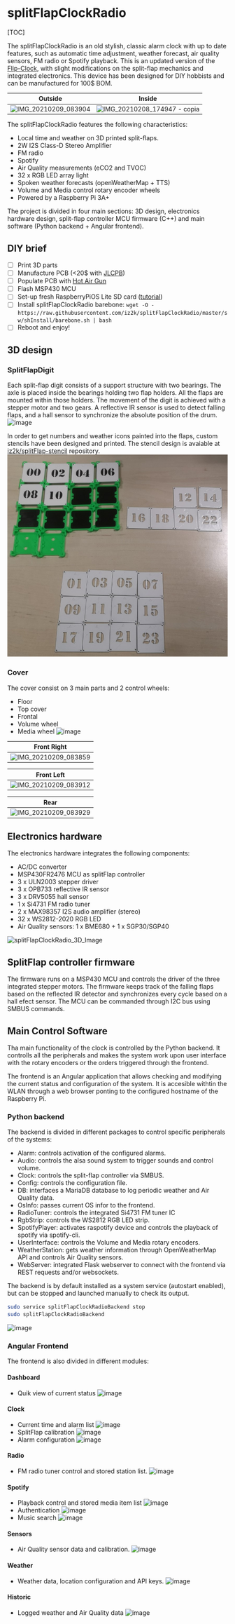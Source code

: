 # splitFlapClockRadio

[TOC]

The splitFlapClockRadio is an old stylish, classic alarm clock with up to date features, such as automatic time adjustment, weather forecast, air quality sensors, FM radio or Spotify playback. This is an updated version of the [Flip-Clock](https://github.com/iz2k/flip-clock), with slight modifications on the split-flap mechanics and integrated electronics. This device has been designed for DIY hobbists and can be manufactured for 100$ BOM.

| Outside | Inside |
|--------|--------|
|![IMG_20210209_083904](https://user-images.githubusercontent.com/57298545/107334415-f90e7b00-6ab6-11eb-870c-04272cc194e6.jpg)|![IMG_20210208_174947 - copia](https://user-images.githubusercontent.com/57298545/107334590-307d2780-6ab7-11eb-8268-aec639bd62d2.jpg)|

The splitFlapClockRadio features the following characteristics:
- Local time and weather on 3D printed split-flaps.
- 2W I2S Class-D Stereo Amplifier
- FM radio
- Spotify
- Air Quality measurements (eCO2 and TVOC)
- 32 x RGB LED array light
- Spoken weather forecasts (openWeatherMap + TTS)
- Volume and Media control rotary encoder wheels
- Powered by a Raspberry Pi 3A+

The project is divided in four main sections: 3D design, electronics hardware design, split-flap controller MCU firmware (C++) and main software (Python backend + Angular frontend).

## DIY brief
- [ ] Print 3D parts
- [ ] Manufacture PCB (<20$ with [JLCPB](https://jlcpcb.com/))
- [ ] Populate PCB with [Hot Air Gun](https://satkit.com/es/aoyue-int738-sistema-de-reparacion-profesional-soldador-60w)
- [ ] Flash MSP430 MCU
- [ ] Set-up fresh RaspberryPiOS Lite SD card ([tutorial](https://www.raspberrypi.org/software/))
- [ ] Install splitFlapClockRadio barebone:
`wget -O - https://raw.githubusercontent.com/iz2k/splitFlapClockRadio/master/sw/shInstall/barebone.sh | bash `
- [ ] Reboot and enjoy!

## 3D design

### SplitFlapDigit

Each split-flap digit consists of a support structure with two bearings. The axle is placed inside the bearings holding two flap holders. All the flaps are mounted within those holders. The movement of the digit is achieved with a stepper motor and two gears. A reflective IR sensor is used to detect falling flaps, and a hall sensor to synchronize the absolute position of the drum.
![image](https://user-images.githubusercontent.com/57298545/107249527-beafca00-6a33-11eb-8ed1-5991706c14ce.png)

In order to get numbers and weather icons painted into the flaps, custom stencils have been designed and printed. The stencil design is avaiable at [iz2k/splitFlap-stencil](https://github.com/iz2k/splitFlap-stencil) repository.
![stencil](https://github.com/iz2k/splitFlap-stencil/raw/master/_img/palce-in-base.jpg)

### Cover
The cover consist on 3 main parts and 2 control wheels:
- Floor
- Top cover
- Frontal
- Volume wheel
- Media wheel
![image](https://user-images.githubusercontent.com/57298545/107335295-0d9f4300-6ab8-11eb-85b8-67c0990727da.png)


| Front Right |
|--------|
|![IMG_20210209_083859](https://user-images.githubusercontent.com/57298545/107334414-f875e480-6ab6-11eb-9e04-c3190adce9fc.jpg)|

| Front Left |
|--------|
|![IMG_20210209_083912](https://user-images.githubusercontent.com/57298545/107334416-f90e7b00-6ab6-11eb-81c4-429d74a9faec.jpg)|

| Rear |
|--------|
|![IMG_20210209_083929](https://user-images.githubusercontent.com/57298545/107334412-f7dd4e00-6ab6-11eb-9475-58213e905a96.jpg)|

## Electronics hardware
The electronics hardware integrates the following components:
- AC/DC converter
- MSP430FR2476 MCU as splitFlap controller
- 3 x ULN2003 stepper driver
- 3 x OPB733 reflective IR sensor
- 3 x DRV5055 hall sensor
- 1 x Si4731 FM radio tuner
- 2 x MAX98357 I2S audio amplifier (stereo)
- 32 x WS2812-2020 RGB LED
- Air Quality sensors: 1 x BME680 + 1 x SGP30/SGP40

![splitFlapClockRadio_3D_Image](https://user-images.githubusercontent.com/57298545/107251257-6f1dce00-6a34-11eb-9b59-c8c990091193.png)
## SplitFlap controller firmware

The firmware runs on a MSP430 MCU and controls the driver of the three integrated stepper motors. The firmware keeps track of the falling flaps based on the reflected IR detector and synchronizes every cycle based on a hall efect sensor. The MCU can be commanded through I2C bus using SMBUS commands.

## Main Control Software
Tha main functionality of the clock is controlled by the Python backend. It controlls all the peripherals and makes the system work upon user interface with the rotary encoders or the orders triggered through the frontend.

The frontend is an Angular application that allows checking and modifying the current status and configuration of the system. It is accesible withtin the WLAN through a web browser ponting to the configured hostname of the Raspberry Pi.

### Python backend
The backend is divided in different packages to control specific peripherals of the systems:
- Alarm: controls activation of the configured alarms.
- Audio: controls the alsa sound system to trigger sounds and control volume.
- Clock: controls the split-flap controller via SMBUS.
- Config: controls the configuration file.
- DB: interfaces a MariaDB database to log periodic weather and Air Quality data.
- OsInfo: passes current OS infor to the frontend.
- RadioTuner: controls the integrated Si4731 FM tuner IC
- RgbStrip: controls the WS2812 RGB LED strip.
- SpotifyPlayer: activates raspotify device and controls the playback of spotify via spotify-cli.
- UserInterface: controls the Volume and Media rotary encoders.
- WeatherStation: gets weather information through OpenWeatherMap API and controls Air Quality sensors.
- WebServer: integrated Flask webserver to connect with the frontend via REST requests and/or websockets.

The backend is by default installed as a system service (autostart enabled), but can be stopped and launched manually to check its output.
``` bash
sudo service splitFlapClockRadioBackend stop
sudo splitFlapClockRadioBackend
```
![image](https://user-images.githubusercontent.com/57298545/107243714-945b0e00-6a2d-11eb-862e-01a95cedf969.png)

### Angular Frontend
The frontend is also divided in different modules:
#### Dashboard
- Quik view of current status
![image](https://user-images.githubusercontent.com/57298545/107244658-8e196180-6a2e-11eb-89ed-aa831ceeba2d.png)

#### Clock
- Current time and alarm list
![image](https://user-images.githubusercontent.com/57298545/107245531-89a17880-6a2f-11eb-8e75-ae096139154d.png)
- SplitFlap calibration
![image](https://user-images.githubusercontent.com/57298545/107338725-2c9fd400-6abc-11eb-9cd0-a662c4163d8c.png)
- Alarm configuration
![image](https://user-images.githubusercontent.com/57298545/107338887-59ec8200-6abc-11eb-8fb1-2cb28ecb5442.png)

#### Radio
- FM radio tuner control and stored station list.
![image](https://user-images.githubusercontent.com/57298545/107244930-ddf82880-6a2e-11eb-8b59-517c98c929c2.png)

#### Spotify
- Playback control and stored media item list
![image](https://user-images.githubusercontent.com/57298545/107339397-f020a800-6abc-11eb-84e3-ada73b83d36d.png)
- Authentication
![image](https://user-images.githubusercontent.com/57298545/107339695-4392f600-6abd-11eb-972d-0bc9fde1fe30.png)
- Music search
![image](https://user-images.githubusercontent.com/57298545/107339561-1c3c2900-6abd-11eb-8ac3-34a389041a2f.png)

#### Sensors
- Air Quality sensor data and calibration.
![image](https://user-images.githubusercontent.com/57298545/107339919-7fc65680-6abd-11eb-860f-ada6bd95d3f1.png)

#### Weather
- Weather data, location configuration and API keys.
![image](https://user-images.githubusercontent.com/57298545/107245825-e309a780-6a2f-11eb-8f45-2ad97b1a4df5.png)

#### Historic
- Logged weather and Air Quality data
![image](https://user-images.githubusercontent.com/57298545/107340168-bb612080-6abd-11eb-91b9-05b793ba30bc.png)